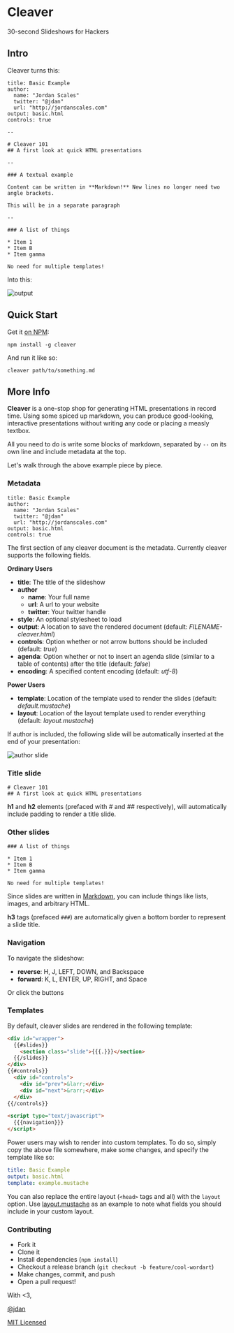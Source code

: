 # Cleaver

30-second Slideshows for Hackers

## Intro

Cleaver turns this:

    title: Basic Example
    author:
      name: "Jordan Scales"
      twitter: "@jdan"
      url: "http://jordanscales.com"
    output: basic.html
    controls: true

    --

    # Cleaver 101
    ## A first look at quick HTML presentations

    --

    ### A textual example

    Content can be written in **Markdown!** New lines no longer need two angle brackets.

    This will be in a separate paragraph

    --

    ### A list of things

    * Item 1
    * Item B
    * Item gamma

    No need for multiple templates!

Into this:

![output](https://i.cloudup.com/hHBVUtbREK.gif)

## Quick Start

Get it [on NPM](https://npmjs.org/package/cleaver):

```
npm install -g cleaver
```

And run it like so:

```
cleaver path/to/something.md
```

## More Info

**Cleaver** is a one-stop shop for generating HTML presentations in
record time. Using some spiced up markdown, you can produce
good-looking, interactive presentations without writing any code
or placing a measly textbox.

All you need to do is write some blocks of markdown, separated by `--`
on its own line and include metadata at the top.

Let's walk through the above example piece by piece.

### Metadata

    title: Basic Example
    author:
      name: "Jordan Scales"
      twitter: "@jdan"
      url: "http://jordanscales.com"
    output: basic.html
    controls: true

The first section of any cleaver document is the metadata. Currently cleaver supports
the following fields.

**Ordinary Users**

* **title**: The title of the slideshow
* **author**
    * **name**: Your full name
    * **url**: A url to your website
    * **twitter**: Your twitter handle
* **style**: An optional stylesheet to load
* **output**: A location to save the rendered document (default: *FILENAME-cleaver.html*)
* **controls**: Option whether or not arrow buttons should be included (default: *true*)
* **agenda**: Option whether or not to insert an agenda slide (similar to a table of contents) after the title (default: *false*)
* **encoding**: A specified content encoding (default: *utf-8*)

**Power Users**

* **template**: Location of the template used to render the slides (default:
 *default.mustache*)
* **layout**: Location of the layout template used to render everything (default:
 *layout.mustache*)

If author is included, the following slide will be automatically inserted
at the end of your presentation:

![author slide](https://i.cloudup.com/YxgwvqVZNg-1200x1200.png)

### Title slide

    # Cleaver 101
    ## A first look at quick HTML presentations

**h1** and **h2** elements (prefaced with *#* and *##* respectively), will
automatically include padding to render a title slide.

### Other slides

    ### A list of things

    * Item 1
    * Item B
    * Item gamma

    No need for multiple templates!

Since slides are written in [Markdown](http://daringfireball.net/projects/markdown/),
you can include things like lists, images, and arbitrary HTML.

**h3** tags (prefaced `###`) are automatically given a bottom border to
represent a slide title.

### Navigation

To navigate the slideshow:

* **reverse**: H, J, LEFT, DOWN, and Backspace
* **forward**: K, L, ENTER, UP, RIGHT, and Space

Or click the buttons

### Templates

By default, cleaver slides are rendered in the following template:

```html
<div id="wrapper">
  {{#slides}}
    <section class="slide">{{{.}}}</section>
  {{/slides}}
</div>
{{#controls}}
  <div id="controls">
    <div id="prev">&larr;</div>
    <div id="next">&rarr;</div>
  </div>
{{/controls}}

<script type="text/javascript">
  {{{navigation}}}
</script>
```

Power users may wish to render into custom templates. To do so, simply copy the above file
somewhere, make some changes, and specify the template like so:

```yaml
title: Basic Example
output: basic.html
template: example.mustache
```

You can also replace the entire layout (`<head>` tags and all) with the `layout` option. Use
[layout.mustache](https://github.com/jdan/cleaver/blob/master/templates/layout.mustache) as
an example to note what fields you should include in your custom layout.

### Contributing

* Fork it
* Clone it
* Install dependencies (`npm install`)
* Checkout a release branch (`git checkout -b feature/cool-wordart`)
* Make changes, commit, and push
* Open a pull request!

With <3,

[@jdan](http://jordanscales.com)

[MIT Licensed](https://github.com/jdan/cleaver/blob/master/LICENSE)

